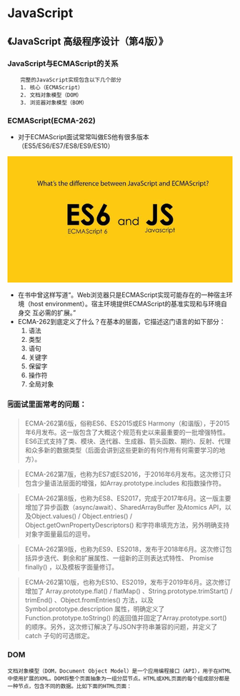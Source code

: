 # JavaScript
## 《JavaScript 高级程序设计（第4版）》


### JavaScript与ECMAScript的关系

        完整的JavaScript实现包含以下几个部分
        1. 核心（ECMAScript）
        2. 文档对象模型（DOM）
        3. 浏览器对象模型（BOM）


### ECMAScript(ECMA-262)

* 对于ECMAScript面试常常叫做ES他有很多版本（ES5/ES6/ES7/ES8/ES9/ES10）


![ES6](/Picture/JavaScript/ES6.jpeg)


* 在书中曾这样写道“。Web浏览器只是ECMAScript实现可能存在的一种宿主环境（host environment）。宿主环境提供ECMAScript的基准实现和与环境自身交
互必需的扩展。”
*  ECMA-262到底定义了什么？在基本的层面，它描述这门语言的如下部分：
    1. 语法
    2. 类型
    3. 语句
    4. 关键字
    5. 保留字
    6. 操作符
    7. 全局对象

###  🗒️面试里面常考的问题：

>  ECMA-262第6版，俗称ES6、ES2015或ES Harmony（和谐版），于2015年6月发布。这一版包含了大概这个规范有史以来最重要的一批增强特性。ES6正式支持了类、模块、迭代器、生成器、箭头函数、期约、反射、代理和众多新的数据类型（后面会讲到这些更新的有何作用有何需要学习的地方）。

> ECMA-262第7版，也称为ES7或ES2016，于2016年6月发布。这次修订只包含少量语法层面的增强，如Array.prototype.includes 和指数操作符。

> ECMA-262第8版，也称为ES8、ES2017，完成于2017年6月。这一版主要增加了异步函数（async/await）、SharedArrayBuffer 及Atomics API，以及Object.values() / Object.entries() / Object.getOwnPropertyDescriptors() 和字符串填充方法，另外明确支持对象字面量最后的逗号。

> ECMA-262第9版，也称为ES9、ES2018，发布于2018年6月。这次修订包括异步迭代、剩余和扩展属性、一组新的正则表达式特性、 Promise finally() ，以及模板字面量修订。

> ECMA-262第10版，也称为ES10、ES2019，发布于2019年6月。这次修订增加了
Array.prototype.flat() / flatMap() 、String.prototype.trimStart() / trimEnd() 、Object.fromEntries() 方法，以及Symbol.prototype.description 属性，明确定义了Function.prototype.toString() 的返回值并固定了Array.prototype.sort() 的顺序。另外，这次修订解决了与JSON字符串兼容的问题，并定义了 catch 子句的可选绑定。

### DOM

    文档对象模型（DOM，Document Object Model）是一个应用编程接口（API），用于在HTML中使用扩展的XML。DOM将整个页面抽象为一组分层节点。HTML或XML页面的每个组成部分都是一种节点，包含不同的数据。比如下面的HTML页面：




 

